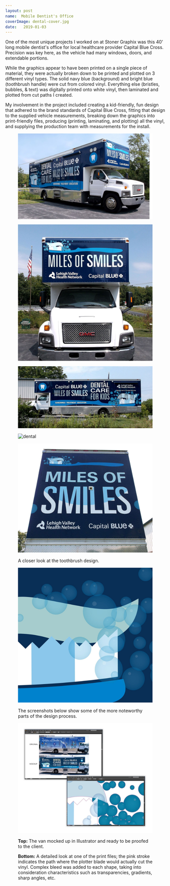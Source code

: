 ```yaml
---
layout: post
name:  Mobile Dentist's Office
coverImage: dental-cover.jpg
date:   2019-01-03
---
```



One of the most unique projects I worked on at Stoner Graphix was this 40' long mobile dentist's office for local healthcare provider Capital Blue Cross. Precision was key here, as the vehicle had many windows, doors, and extendable portions. 

While the graphics appear to have been printed on a single piece of material, they were actually broken down to be printed and plotted on 3 different vinyl types. The solid navy blue (background) and bright blue (toothbrush handle) were cut from colored vinyl. Everything else (bristles, bubbles, & text) was digitally printed onto white vinyl, then laminated and plotted from cut paths I created.

My involvement in the project included creating a kid-friendly, fun design that adhered to the brand standards of Capital Blue Cross, fitting that design to the supplied vehicle measurements, breaking down the graphics into print-friendly files, producing (printing, laminating, and plotting) all the vinyl, and supplying the production team with measurements for the install.

<figure>
    <img src="../img/dental-1.jpg" alt="dental" />
</figure>
<figure>
    <img src="../img/dental-2.jpg" alt="dental" />
</figure>
<figure>
    <img src="../img/dental-3.jpg" alt="dental" />
</figure>
<figure>
    <img src="../img/dental-4.jpg" alt="dental" />
</figure>
<figure>
    <img src="../img/dental-5.jpg" alt="dental" />
</figure>
<figure>
    <figcaption>
        <p>A closer look at the toothbrush design.</p>
    </figcaption>
    <img src="../img/dental-6.jpg" alt="dental" />
</figure>
<figure>
    <figcaption>
        <p>The screenshots below show some of the more noteworthy parts of the design process.</p>
    </figcaption>
    <img src="../img/dental-7.jpg" alt="dental" />
    <figcaption>
        <p><strong>Top:</strong> The van mocked up in Illustrator and ready to be proofed to the client.</p>
        <p><strong>Bottom:</strong> A detailed look at one of the print files; the pink stroke indicates the path where the plotter blade would actually cut the vinyl. Complex bleed was added to each shape, taking into consideration characteristics such as transparencies, gradients, sharp angles, etc.</p>
    </figcaption>
</figure>
